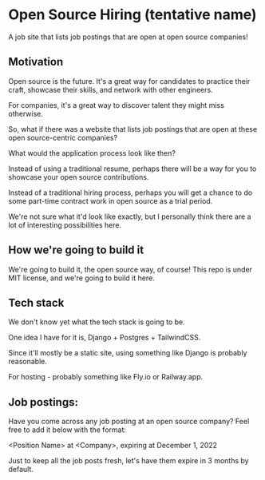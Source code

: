 # Open Source Hiring (tentative name)
A job site that lists job postings that are open at open source companies!

## Motivation
Open source is the future. It's a great way for candidates to practice their craft, showcase their skills, and network with other engineers.

For companies, it's a great way to discover talent they might miss otherwise.

So, what if there was a website that lists job postings that are open at these open source-centric companies?

What would the application process look like then?

Instead of using a traditional resume, perhaps there will be a way for you to showcase your open source contributions.

Instead of a traditional hiring process, perhaps you will get a chance to do some part-time contract work in open source as a trial period.

We're not sure what it'd look like exactly, but I personally think there are a lot of interesting possibilities here.

## How we're going to build it
We're going to build it, the open source way, of course! This repo is under MIT license, and we're going to build it here.

## Tech stack
We don't know yet what the tech stack is going to be.

One idea I have for it is, Django + Postgres + TailwindCSS.

Since it'll mostly be a static site, using something like Django is probably reasonable.

For hosting - probably something like Fly.io or Railway.app.

## Job postings:

Have you come across any job posting at an open source company? Feel free to add it below with the format:

\<Position Name\> at \<Company\>, expiring at December 1, 2022

Just to keep all the job posts fresh, let's have them expire in 3 months by default.
